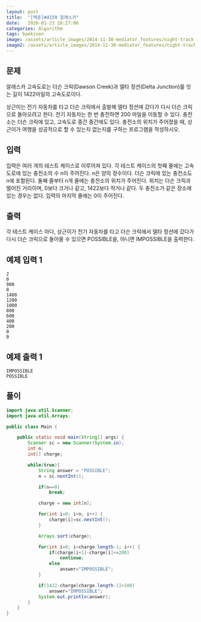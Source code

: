 ```yaml
---
layout: post
title:  "[백준]#4159 알래스카"
date:   2020-01-23 20:27:06
categories: Algorithm
tags: baekjoon
image: /assets/article_images/2014-11-30-mediator_features/night-track.JPG
image2: /assets/article_images/2014-11-30-mediator_features/night-track-mobile.JPG
---
```

문제
--------------------

알래스카 고속도로는 더슨 크릭(Dawson Creek)과 델타 정션(Delta Junction)를 잇는 길이 1422마일의 고속도로이다.

상근이는 전기 자동차를 타고 더슨 크릭에서 출발해 델타 정션에 갔다가 다시 더슨 크릭으로 돌아오려고 한다. 전기 자동차는 한 번 충전하면 200 마일을 이동할 수 있다. 충전소는 더슨 크릭에 있고, 고속도로 중간 중간에도 있다. 충전소의 위치가 주어졌을 때, 상근이가 여행을 성공적으로 할 수 있는지 없는지를 구하는 프로그램을 작성하시오.

입력
---------------------------

입력은 여러 개의 테스트 케이스로 이루어져 있다. 각 테스트 케이스의 첫째 줄에는 고속도로에 있는 충전소의 수 n이 주어진다. n은 양의 정수이다. 더슨 크릭에 있는 충전소도 n에 포함된다. 둘째 줄부터 n개 줄에는 충전소의 위치가 주어진다. 위치는 더슨 크릭과 떨어진 거리이며, 0보다 크거나 같고, 1422보다 작거나 같다. 두 충전소가 같은 장소에 있는 경우는 없다. 입력의 마지막 줄에는 0이 주어진다.

출력
----------------

각 테스트 케이스 마다, 상근이가 전기 자동차를 타고 더슨 크릭에서 델타 정션에 갔다가 다시 더슨 크릭으로 돌아올 수 있으면 POSSIBLE을, 아니면 IMPOSSIBLE을 출력한다.

예제 입력 1 
----------------------

```
2
0
900
8
1400
1200
1000
800
600
400
200
0
0
```

예제 출력 1 
------------------------

```
IMPOSSIBLE
POSSIBLE
```

풀이
--------------------------

```java
import java.util.Scanner;
import java.util.Arrays;

public class Main {

    public static void main(String[] args) {
        Scanner sc = new Scanner(System.in);
        int n;
        int[] charge;

        while(true){
            String answer = "POSSIBLE";
            n = sc.nextInt();

            if(n==0)
                break;

            charge = new int[n];

            for(int i=0; i<n; i++) {
                charge[i]=sc.nextInt();
            }

            Arrays.sort(charge);

            for(int i=0; i<charge.length-1; i++) {
                if(charge[i+1]-charge[i]<=200)
                    continue;
                else
                    answer="IMPOSSIBLE";
            }

            if(1422-charge[charge.length-1]>100)
                answer="IMPOSSIBLE";
            System.out.println(answer);
        }
    }
}
```
